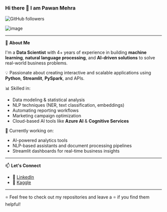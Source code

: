 ### Hi there 👋 I am Pawan Mehra  
![GitHub followers](https://img.shields.io/github/followers/Pawan-CEO?style=social)

![image](https://github.com/Pawan-CEO/Pawan-CEO/assets/61104663/ef10f147-7e06-4680-80c6-b33de7682b83)

---

🚀 **About Me**

I'm a **Data Scientist** with 4+ years of experience in building **machine learning**, **natural language processing**, and **AI-driven solutions** to solve real-world business problems.

💡 Passionate about creating interactive and scalable applications using **Python**, **Streamlit**, **PySpark**, and APIs.

📊 Skilled in:
- Data modeling & statistical analysis
- NLP techniques (NER, text classification, embeddings)
- Automating reporting workflows
- Marketing campaign optimization
- Cloud-based AI tools like **Azure AI** & **Cognitive Services**

🧠 Currently working on:
- AI-powered analytics tools
- NLP-based assistants and document processing pipelines
- Streamlit dashboards for real-time business insights

---

📫 **Let's Connect**

- 💼 [LinkedIn](https://www.linkedin.com/in/pawan-mehra/)
- 🧪 [Kaggle](https://www.kaggle.com/pawanmehra)

---

⭐️ Feel free to check out my repositories and leave a ⭐ if you find them helpful!
